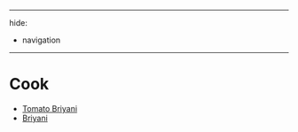 
---

hide:

* navigation


---

# Cook

* [Tomato Briyani](/cook/tomato_briyani)
* [Briyani](/cook/briyani)



